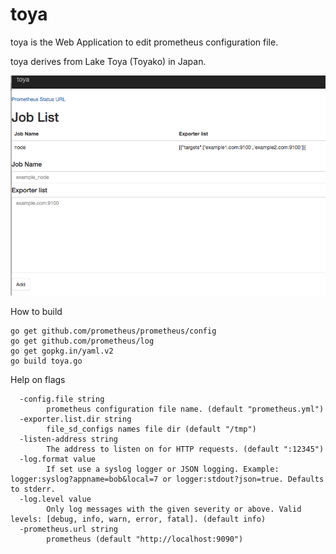 # toya
toya is the Web Application to edit prometheus configuration file.

toya derives from Lake Toya (Toyako) in Japan.

![toya](screenshot/toya.png)

How to build
```
go get github.com/prometheus/prometheus/config
go get github.com/prometheus/log
go get gopkg.in/yaml.v2
go build toya.go
```

Help on flags
```
  -config.file string
    	prometheus configuration file name. (default "prometheus.yml")
  -exporter.list.dir string
    	file_sd_configs names file dir (default "/tmp")
  -listen-address string
    	The address to listen on for HTTP requests. (default ":12345")
  -log.format value
    	If set use a syslog logger or JSON logging. Example: logger:syslog?appname=bob&local=7 or logger:stdout?json=true. Defaults to stderr.
  -log.level value
    	Only log messages with the given severity or above. Valid levels: [debug, info, warn, error, fatal]. (default info)
  -prometheus.url string
    	prometheus (default "http://localhost:9090")
```
